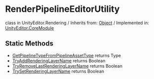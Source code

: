 # RenderPipelineEditorUtility
class in UnityEditor.Rendering
 / Inherits from: <a href="https://docs.unity3d.com/6000.0/Documentation/ScriptReference/Object.html" target="_blank">Object</a> / Implemented in: <a href="https://docs.unity3d.com/6000.0/Documentation/ScriptReference/UnityEditor.CoreModule.html" target="_blank">UnityEditor.CoreModule</a>
## Static Methods
- <a href="https://docs.unity3d.com/6000.0/Documentation/ScriptReference/RenderPipelineEditorUtility.GetPipelineTypeFromPipelineAssetType.html" target="_blank">GetPipelineTypeFromPipelineAssetType</a> returns Type
- <a href="https://docs.unity3d.com/6000.0/Documentation/ScriptReference/RenderPipelineEditorUtility.TryAddRenderingLayerName.html" target="_blank">TryAddRenderingLayerName</a> returns Boolean
- <a href="https://docs.unity3d.com/6000.0/Documentation/ScriptReference/RenderPipelineEditorUtility.TryRemoveLastRenderingLayerName.html" target="_blank">TryRemoveLastRenderingLayerName</a> returns Boolean
- <a href="https://docs.unity3d.com/6000.0/Documentation/ScriptReference/RenderPipelineEditorUtility.TrySetRenderingLayerName.html" target="_blank">TrySetRenderingLayerName</a> returns Boolean
